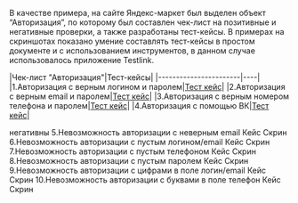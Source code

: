 В качестве примера, на сайте Яндекс-маркет был выделен объект “Авторизация”, по которому был составлен чек-лист на позитивные и негативные проверки, а также разработаны тест-кейсы. 
В примерах на скриншотах показано умение составлять тест-кейсы в простом документе и с использованием инструментов, в данном случае использовалось приложение Testlink.

‍|Чек-лист "Авторизация"|Тест-кейсы|
|-----------------------|----|
|1.Авторизация с верным логином и паролем|[Тест кейс](https://mega.nz/file/Ej5xmCIK#DDZXPjW1NNR3bZ1q7FDBWNCEu2ELTQIAWT9t3B8XYls)|
|2.Авторизация с верным email и паролем|[Тест кейс](https://mega.nz/file/4v4S0IgL#Vm3gLnAGbCySfknIPLZn9h6s8Kc_-wbp8lxgDQIcsHU)|
|3.Авторизация с верным номером телефона и паролем|[Тест кейс](https://mega.nz/file/pzYklZIB#BIIDKgy1jfKU6BO8rknU0tgkbvfnDLw0lE6dT0begr8)|
|4.Авторизация с помощью ВК|[Тест кейс](https://mega.nz/file/oqJCSAhL#A1Yb2_R7w-KGM2VUWyCP0klhPY0dwmjNa3VhbqN10Ss)|

негативны
5.Невозможность авторизации с неверным email
Кейс
Скрин
6.Невозможность авторизации с пустым логином/email
Кейс
Скрин
7.Невозможность авторизации с пустым телефоном
Кейс
Скрин
8.Невозможность авторизации с пустым паролем
Кейс
Скрин
9.Невозможность авторизации с цифрами в поле логин/email
Кейс
Скрин
10.Невозможность авторизации с буквами в поле телефон
Кейс
Скрин

